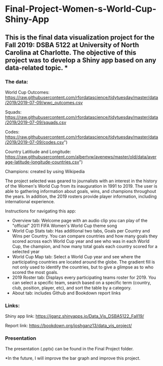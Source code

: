 # Final-Project-Women-s-World-Cup-Shiny-App

## This is the final data visualization project for the Fall 2019: DSBA 5122 at University of North Carolina at Charlotte. The objective of this project was to develop a Shiny app based on any data-related topic. *

### The data:

World Cup Outcomes:
https://raw.githubusercontent.com/rfordatascience/tidytuesday/master/data/2019/2019-07-09/wwc_outcomes.csv

Squads:
https://raw.githubusercontent.com/rfordatascience/tidytuesday/master/data/2019/2019-07-09/squads.csv

Codes:
https://raw.githubusercontent.com/rfordatascience/tidytuesday/master/data/2019/2019-07-09/codes.csv")

Country Latitiude and Longitude:
https://raw.githubusercontent.com/albertyw/avenews/master/old/data/average-latitude-longitude-countries.csv")

Champions:
created by using Wikipedia

The project selected was geared to journalists with an interest in the history of the Women's World Cup from its inauguration in 1991 to 2019.  The user is able to gathering information about goals, wins, and champions throughout the years. In addition, the 2019 rosters provide player information, including international experience.

Instructions for navigating this app:
  - Overview tab: Welcome page with an audio clip you can play of the "official" 2011 FIFA Women's World Cup theme    song
  - World Cup Stats tab: Has additional two tabs, Goals per Country and Wins per Country.  You can compare countries and how many goals they scored across each World Cup year and see who was in each World Cup, the champion, and how many total goals each country scored for a selected year
  - World Cup Map tab: Select a World Cup year and see where the participating countries are located around the globe.  The gradient fill is not only used to identify the countries, but to give a glimpse as to who scored the most goals.
  - 2019 Roster tab: Displays every participating teams roster for 2019.  You can select a specific team, search based on a specific term (country, club, position, player, etc), and sort the table by a category.
  - About tab: includes Github and Bookdown report links

### Links:

Shiny app link: https://jganz.shinyapps.io/Data_Vis_DSBA5122_Fall19/

Report link: https://bookdown.org/joshganz13/data_vis_project/

### Presentation

The presentation (.pptx) can be found in the Final Project folder.

*In the future, I will improve the bar graph and improve this project.
